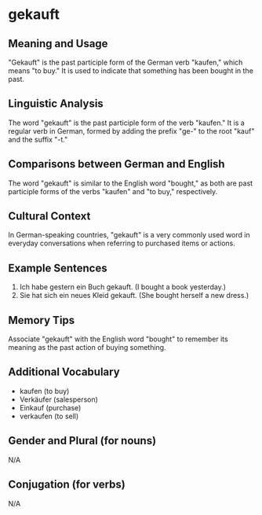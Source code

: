 # gekauft
## Meaning and Usage
"Gekauft" is the past participle form of the German verb "kaufen," which means "to buy." It is used to indicate that something has been bought in the past.

## Linguistic Analysis
The word "gekauft" is the past participle form of the verb "kaufen." It is a regular verb in German, formed by adding the prefix "ge-" to the root "kauf" and the suffix "-t." 

## Comparisons between German and English
The word "gekauft" is similar to the English word "bought," as both are past participle forms of the verbs "kaufen" and "to buy," respectively.

## Cultural Context
In German-speaking countries, "gekauft" is a very commonly used word in everyday conversations when referring to purchased items or actions.

## Example Sentences
1. Ich habe gestern ein Buch gekauft. (I bought a book yesterday.)
2. Sie hat sich ein neues Kleid gekauft. (She bought herself a new dress.)

## Memory Tips
Associate "gekauft" with the English word "bought" to remember its meaning as the past action of buying something.

## Additional Vocabulary
- kaufen (to buy)
- Verkäufer (salesperson)
- Einkauf (purchase)
- verkaufen (to sell)

## Gender and Plural (for nouns)
N/A

## Conjugation (for verbs)
N/A